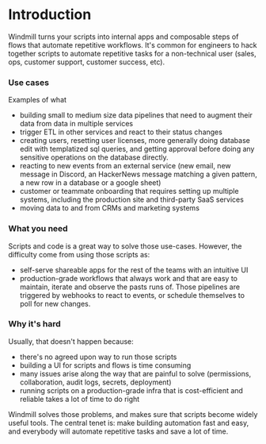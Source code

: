# Introduction

Windmill turns your scripts into internal apps and composable steps of flows
that automate repetitive workflows. It's common for engineers to hack together
scripts to automate repetitive tasks for a non-technical user (sales, ops,
customer support, customer success, etc).

### Use cases

Examples of what

- building small to medium size data pipelines that need to augment their data
  from data in multiple services
- trigger ETL in other services and react to their status changes
- creating users, resetting user licenses, more generally doing database edit
  with templatized sql queries, and getting approval before doing any sensitive
  operations on the database directly.
- reacting to new events from an external service (new email, new message in
  Discord, an HackerNews message matching a given pattern, a new row in a
  database or a google sheet)
- customer or teammate onboarding that requires setting up multiple systems,
  including the production site and third-party SaaS services
- moving data to and from CRMs and marketing systems

### What you need

Scripts and code is a great way to solve those use-cases. However, the
difficulty come from using those scripts as:

- self-serve shareable apps for the rest of the teams with an intuitive UI
- production-grade workflows that always work and that are easy to maintain,
  iterate and observe the pasts runs of. Those pipelines are triggered by
  webhooks to react to events, or schedule themselves to poll for new changes.

### Why it's hard

Usually, that doesn't happen because:

- there's no agreed upon way to run those scripts
- building a UI for scripts and flows is time consuming
- many issues arise along the way that are painful to solve (permissions,
  collaboration, audit logs, secrets, deployment)
- running scripts on a production-grade infra that is cost-efficient and
  reliable takes a lot of time to do right

Windmill solves those problems, and makes sure that scripts become widely useful
tools. The central tenet is: make building automation fast and easy, and
everybody will automate repetitive tasks and save a lot of time.
